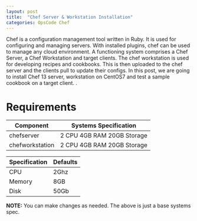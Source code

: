 ```yaml
---
layout: post
title:  "Chef Server & Workstation Installation"
categories: OpsCode Chef
---
```


Chef is a configuration management tool written in Ruby. It is used for configuring and managing servers. With installed plugins, chef can be used to manage any cloud environment. A functioning system comprises a Chef Server, a Chef Workstation and target clients.
The chef workstation is used for developing recipes and cookbooks. This is then uploaded to the chef server and the clients pull to update their configs.
In this post, we are going to install Chef 13 server, workstation on CentOS7 and test a sample cookbook on a target client.
. 

# **Requirements**
| Component  |  Systems Specification |
| ------------- | -------------------- |
| chefserver    |  2 CPU  4GB RAM  20GB Storage     |
| chefworkstation |  2 CPU   4GB RAM   20GB Storage   |

| Specification      | Defaults |
| ----------- | ----------- |
| CPU      | 2Ghz       |
| Memory   | 8GB        |
| Disk   | 50Gb        |


**NOTE:**
You can make changes as needed. The above is just a base systems spec.
